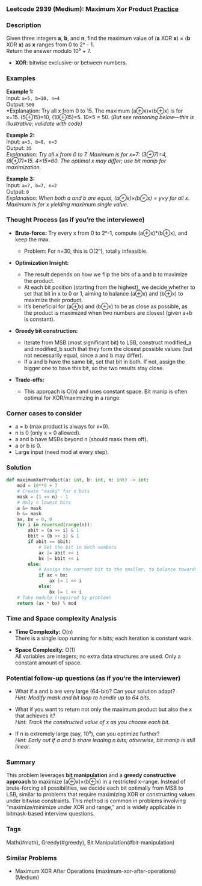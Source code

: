 ### Leetcode 2939 (Medium): Maximum Xor Product [Practice](https://leetcode.com/problems/maximum-xor-product)

### Description  
Given three integers **a**, **b**, and **n**, find the maximum value of (**a** XOR **x**) × (**b** XOR **x**) as **x** ranges from 0 to 2ⁿ - 1.  
Return the answer modulo 10⁹ + 7.  
- **XOR**: bitwise exclusive-or between numbers.

### Examples  

**Example 1:**  
Input: `a=5, b=10, n=4`  
Output: `500`  
*Explanation: Try all x from 0 to 15. The maximum (a⊕x)×(b⊕x) is for x=15. (5⊕15)=10, (10⊕15)=5. 10×5 = 50. (*But see reasoning below—this is illustrative; validate with code)*

**Example 2:**  
Input: `a=3, b=8, n=3`  
Output: `35`  
*Explanation: Try all x from 0 to 7. Maximum is for x=7: (3⊕7)=4, (8⊕7)=15. 4×15=60. The optimal x may differ; use bit manip for maximization.*

**Example 3:**  
Input: `a=7, b=7, n=2`  
Output: `0`  
*Explanation: When both a and b are equal, (a⊕x)×(b⊕x) = y×y for all x. Maximum is for x yielding maximum single value.*

### Thought Process (as if you’re the interviewee)  

- **Brute-force:** Try every x from 0 to 2ⁿ-1, compute (a⊕x)\*(b⊕x), and keep the max.  
  - Problem: For n=30, this is O(2ⁿ), totally infeasible.

- **Optimization Insight:**  
  - The result depends on how we flip the bits of a and b to maximize the product.  
  - At each bit position (starting from the highest), we decide whether to set that bit in x to 0 or 1, aiming to balance (a⊕x) and (b⊕x) to maximize their product.
  - It’s beneficial for (a⊕x) and (b⊕x) to be as close as possible, as the product is maximized when two numbers are closest (given a+b is constant).

- **Greedy bit construction:**  
  - Iterate from MSB (most significant bit) to LSB, construct modified_a and modified_b such that they form the closest possible values (but not necessarily equal, since a and b may differ).  
  - If a and b have the same bit, set that bit in both. If not, assign the bigger one to have this bit, so the two results stay close.

- **Trade-offs:**  
  - This approach is O(n) and uses constant space. Bit manip is often optimal for XOR/maximizing in a range.

### Corner cases to consider  
- a = b (max product is always for x=0).
- n is 0 (only x = 0 allowed).
- a and b have MSBs beyond n (should mask them off).
- a or b is 0.
- Large input (need mod at every step).

### Solution

```python
def maximumXorProduct(a: int, b: int, n: int) -> int:
    mod = 10**9 + 7
    # Create "masks" for n bits
    mask = (1 << n) - 1
    # Only n lowest bits
    a &= mask
    b &= mask
    ax, bx = 0, 0
    for i in reversed(range(n)):
        abit = (a >> i) & 1
        bbit = (b >> i) & 1
        if abit == bbit:
            # Set the bit in both numbers
            ax |= abit << i
            bx |= bbit << i
        else:
            # Assign the current bit to the smaller, to balance towards maximum product
            if ax < bx:
                ax |= 1 << i
            else:
                bx |= 1 << i
    # Take modulo (required by problem)
    return (ax * bx) % mod
```

### Time and Space complexity Analysis  

- **Time Complexity:** O(n)  
  There is a single loop running for n bits; each iteration is constant work.

- **Space Complexity:** O(1)  
  All variables are integers; no extra data structures are used. Only a constant amount of space.

### Potential follow-up questions (as if you’re the interviewer)  

- What if a and b are very large (64-bit)? Can your solution adapt?  
  *Hint: Modify mask and bit loop to handle up to 64 bits.*

- What if you want to return not only the maximum product but also the x that achieves it?  
  *Hint: Track the constructed value of x as you choose each bit.*

- If n is extremely large (say, 10⁵), can you optimize further?  
  *Hint: Early out if a and b share leading n bits; otherwise, bit manip is still linear.*

### Summary
This problem leverages **bit manipulation** and a **greedy constructive approach** to maximize (a⊕x)×(b⊕x) in a restricted x-range. Instead of brute-forcing all possibilities, we decide each bit optimally from MSB to LSB, similar to problems that require maximizing XOR or constructing values under bitwise constraints. This method is common in problems involving “maximize/minimize under XOR and range,” and is widely applicable in bitmask-based interview questions.

### Tags
Math(#math), Greedy(#greedy), Bit Manipulation(#bit-manipulation)

### Similar Problems
- Maximum XOR After Operations (maximum-xor-after-operations) (Medium)